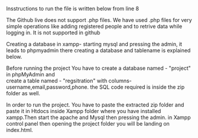 Insstructions to run the file is written below from line 8

The Github live does not support .php files.
We have used .php files for very simple operations like adding registered people and
to retrive data while logging in. It is not supported in github


Creating a database in xampp- starting mysql and pressing the admin, it leads to phpmyadmin there creating
a database and tablename is explained below. 

Before running the project You have to create a database named - "project" in phpMyAdmin and  
create a table named - "regsitration" with columns- username,email,password,phone. 
the SQL code required is inside the zip folder as well.

In order to run the project. You have to paste the extracted zip folder and paste it in Htdocs inside 
Xampp folder where you have installed xampp.Then start the apache and Mysql then pressing the admin. in Xampp \
control panel then opening the project folder you will be landing on index.html.
